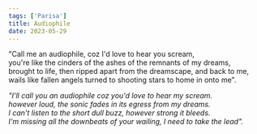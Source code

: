 ```yaml
---
tags: ['Parisa']
title: Audiophile
date: 2023-05-29
---
```


"Call me an audiophile, coz I'd love to hear you scream,  
you're like the cinders of the ashes of the remnants of my dreams,  
brought to life, then ripped apart from the dreamscape, and back to me,  
wails like fallen angels turned to shooting stars to home in onto me".

*"I'll call you an audiophile coz you'd love to hear my scream.*  
*however loud, the sonic fades in its egress from my dreams.*  
*I can't listen to the short dull buzz, however strong it bleeds.*  
*I'm missing all the downbeats of your wailing, I need to take the lead".*
